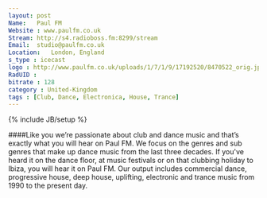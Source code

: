 ```yaml
---
layout: post
Name: 	Paul FM
Website : www.paulfm.co.uk
Stream: http://s4.radioboss.fm:8299/stream
Email: 	studio@paulfm.co.uk
Location: 	London, England 
s_type : icecast
logo : http://www.paulfm.co.uk/uploads/1/7/1/9/17192520/8470522_orig.jpg
RadUID : 
bitrate : 128
category : United-Kingdom
tags : [Club, Dance, Electronica, House, Trance]
---
```

{% include JB/setup %}

####Like you we’re passionate about club and dance music and that’s exactly what you will hear on Paul FM. We focus on the genres and sub genres that make up dance music from the last three decades. If you've heard it on the dance floor, at music festivals or on that clubbing holiday to Ibiza, you will hear it on Paul FM. Our output includes commercial dance, progressive house, deep house, uplifting, electronic and trance music from 1990 to the present day.
